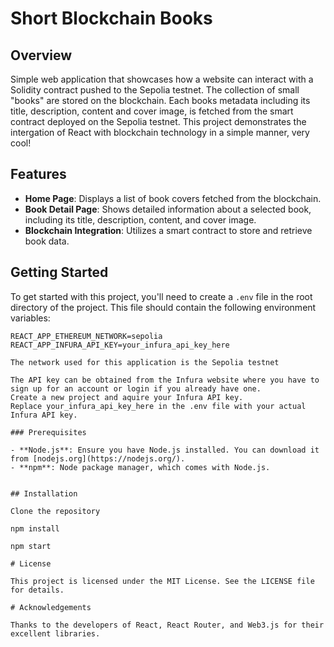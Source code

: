 # Short Blockchain Books

## Overview

Simple web application that showcases how a website can interact with a Solidity contract pushed to the Sepolia testnet.
The collection of small "books" are stored on the blockchain. Each books metadata including its title, description, content and cover image,
is fetched from the smart contract deployed on the Sepolia testnet. This project demonstrates the intergation of React with blockchain technology in a simple manner, very cool!

## Features

- **Home Page**: Displays a list of book covers fetched from the blockchain.
- **Book Detail Page**: Shows detailed information about a selected book, including its title, description, content, and cover image.
- **Blockchain Integration**: Utilizes a smart contract to store and retrieve book data.


## Getting Started

To get started with this project, you'll need to create a `.env` file in the root directory of the project. This file should contain the following environment variables:

```plaintext
REACT_APP_ETHEREUM_NETWORK=sepolia
REACT_APP_INFURA_API_KEY=your_infura_api_key_here

The network used for this application is the Sepolia testnet

The API key can be obtained from the Infura website where you have to sign up for an account or login if you already have one.
Create a new project and aquire your Infura API key.
Replace your_infura_api_key_here in the .env file with your actual Infura API key.

### Prerequisites

- **Node.js**: Ensure you have Node.js installed. You can download it from [nodejs.org](https://nodejs.org/).
- **npm**: Node package manager, which comes with Node.js.


## Installation

Clone the repository

npm install

npm start

# License

This project is licensed under the MIT License. See the LICENSE file for details.

# Acknowledgements

Thanks to the developers of React, React Router, and Web3.js for their excellent libraries.

